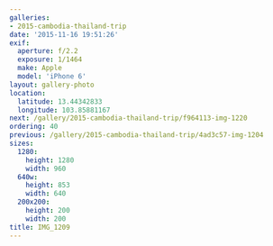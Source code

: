 ```yaml
---
galleries:
- 2015-cambodia-thailand-trip
date: '2015-11-16 19:51:26'
exif:
  aperture: f/2.2
  exposure: 1/1464
  make: Apple
  model: 'iPhone 6'
layout: gallery-photo
location:
  latitude: 13.44342833
  longitude: 103.85881167
next: /gallery/2015-cambodia-thailand-trip/f964113-img-1220
ordering: 40
previous: /gallery/2015-cambodia-thailand-trip/4ad3c57-img-1204
sizes:
  1280:
    height: 1280
    width: 960
  640w:
    height: 853
    width: 640
  200x200:
    height: 200
    width: 200
title: IMG_1209
---
```

